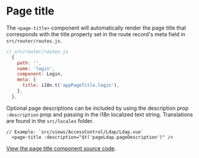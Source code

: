 # Page title
The `<page-title>` component will automatically render the page title that corresponds with the title property set in the route record's meta field in `src/router/routes.js`.

```js
// src/router/routes.js
  {
    path: '',
    name: 'login',
    component: Login,
    meta: {
      title: i18n.t('appPageTitle.login'),
    },
  },
```

Optional page descriptions can be included by using the description prop `:description` prop and passing in the i18n localized text string. Translations are found in the `src/locales` folder.

``` vue
// Example: `src/views/AccessControl/Ldap/Ldap.vue`
  <page-title :description="$t('pageLdap.pageDescription')" />
```

[View the page title component source code](https://github.com/openbmc/webui-vue/blob/master/src/components/Global/PageTitle.vue).
